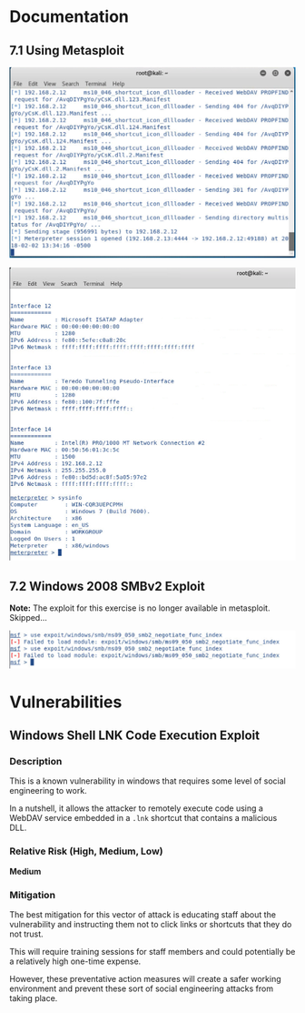# Documentation

## 7.1 Using Metasploit

![metasploit-1]

![metasploit-2]

## 7.2 Windows 2008 SMBv2 Exploit

**Note:** The exploit for this exercise is no longer available in metasploit. Skipped...

![metasploit-3]

# Vulnerabilities

## Windows Shell LNK Code Execution Exploit

### Description

This is a known vulnerability in windows that requires some level of social engineering to work.

In a nutshell, it allows the attacker to remotely execute code using a WebDAV service embedded in a `.lnk` shortcut that contains a malicious DLL.

### Relative Risk (High, Medium, Low)

**Medium**

### Mitigation

The best mitigation for this vector of attack is educating staff about the vulnerability and instructing them not to click links or shortcuts that they do not trust.

This will require training sessions for staff members and could potentially be a relatively high one-time expense.

However, these preventative action measures will create a safer working environment and prevent these sort of social engineering attacks from taking place.

[metasploit-1]: assets/metasploit-1.png
[metasploit-2]: assets/metasploit-2.png
[metasploit-3]: assets/metasploit-3.png
